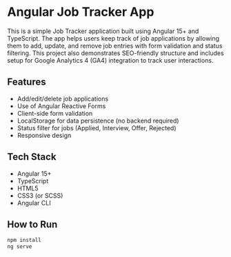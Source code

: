 # Angular Job Tracker App

This is a simple Job Tracker application built using Angular 15+ and TypeScript. The app helps users keep track of job applications by allowing them to add, update, and remove job entries with form validation and status filtering.
This project also demonstrates SEO-friendly structure and includes setup for Google Analytics 4 (GA4) integration to track user interactions.

## Features

- Add/edit/delete job applications
- Use of Angular Reactive Forms
- Client-side form validation
- LocalStorage for data persistence (no backend required)
- Status filter for jobs (Applied, Interview, Offer, Rejected)
- Responsive design

## Tech Stack

- Angular 15+
- TypeScript
- HTML5
- CSS3 (or SCSS)
- Angular CLI

## How to Run

```bash
npm install
ng serve

